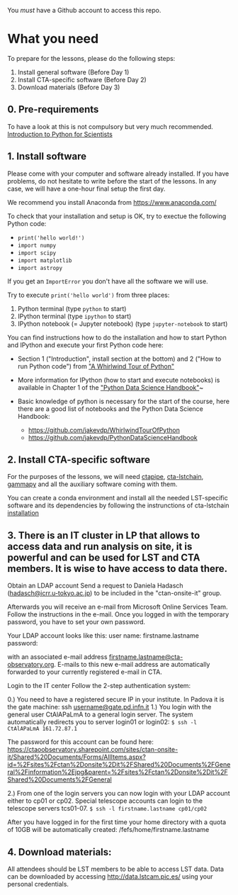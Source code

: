 You *must* have a Github account to access this repo.

# What you need

To prepare for the lessons, please do the following steps:

1. Install general software (Before Day 1)
2. Install CTA-specific software (Before Day 2)
3. Download materials (Before Day 3)

## 0. Pre-requirements
To have a look at this is not compulsory but very much recommended.
[Introduction to Python for Scientists](http://astrofrog.github.io/py4sci/)

## 1. Install software

Please come with your computer and software already installed. If you have problems, do not hesitate to write before the start of the lessons.
In any case, we will have a one-hour final setup the first day.

We recommend you install Anaconda from https://www.anaconda.com/ 

To check that your installation and setup is OK, try to exectue the following Python code:
* `print('hello world!')`
* `import numpy`
* `import scipy`
* `import matplotlib`
* `import astropy`

If you get an `ImportError` you don't have all the software we will use.

Try to execute `print('hello world')` from three places:
1. Python terminal (type `python` to start)
2. IPython terminal (type `ipython` to start)
3. IPython notebook (= Jupyter notebook) (type `jupyter-notebook` to start)

You can find instructions how to do the installation and how to start Python and IPython and execute your first Python code here:

* Section 1 ("Introduction", install section at the bottom) and 2 ("How to run Python code") from ["A Whirlwind Tour of Python"](http://nbviewer.jupyter.org/github/jakevdp/WhirlwindTourOfPython/blob/master/Index.ipynb)
* More information for IPython (how to start and execute notebooks) is available in Chapter 1 of the ["Python Data Science Handbook"](http://nbviewer.jupyter.org/github/jakevdp/PythonDataScienceHandbook/blob/master/notebooks/Index.ipynb)~

* Basic knowledge of python is necessary for the start of the course, here there are a good list of notebooks and the Python Data Science Handbook:
   * https://github.com/jakevdp/WhirlwindTourOfPython
   * https://github.com/jakevdp/PythonDataScienceHandbook

## 2. Install CTA-specific software
For the purposes of the lessons, we will need [ctapipe](https://github.com/cta-observatory/ctapipe), [cta-lstchain](https://github.com/cta-observatory/cta-lstchain), [gammapy](https://github.com/gammapy/gammapy) and all the auxiliary software coming with them.

You can create a conda environment and install all the needed LST-specific software and its dependencies by following the instrunctions of cta-lstchain [installation](https://github.com/cta-observatory/cta-lstchain#as-user)


## 3. There is an IT cluster in LP that allows to access data and run analysis on site, it is powerful and can be used for LST and CTA members. It is wise to have access to data there.
Obtain an LDAP account
Send a request to Daniela Hadasch (hadasch@icrr.u-tokyo.ac.jp) to be included in the "ctan-onsite-it" group. 
 
Afterwards you will receive an e-mail from Microsoft Online Services Team. Follow the instructions in the e-mail. Once you logged in with the temporary password, you have to set your own password. 
 
Your LDAP account looks like this:
user name: firstname.lastname
password: <the password you just set>
 
with an associated e-mail address firstname.lastname@cta-observatory.org. E-mails to this new e-mail address are automatically forwarded to your currently registered e-mail in CTA.
 
Login to the IT center
Follow the 2-step authentication system:
 
0.) You need to have a registered secure IP in your institute. In Padova it is the gate machine: ssh username@gate.pd.infn.it
1.) You login with the general user CtAlAPaLmA to a general login server. The system automatically redirects you to server login01 or login02:
`$ ssh -l CtAlAPaLmA 161.72.87.1`
 
The password for this account can be found here:
https://ctaoobservatory.sharepoint.com/sites/ctan-onsite-it/Shared%20Documents/Forms/AllItems.aspx?id=%2Fsites%2Fctan%2Donsite%2Dit%2FShared%20Documents%2FGeneral%2Finformation%2Ejpg&parent=%2Fsites%2Fctan%2Donsite%2Dit%2FShared%20Documents%2FGeneral
 
2.) From one of the login servers you can now login with your LDAP account either to cp01 or cp02. Special telescope accounts can login to the telescope servers tcs01-07. 
`$ ssh -l firstname.lastname cp01/cp02`
 
After you have logged in for the first time your home directory with a quota of 10GB will be automatically created:
/fefs/home/firstname.lastname

## 4. Download materials:
All attendees should be LST members to be able to access LST data. Data can be downloaded by accessing http://data.lstcam.pic.es/ using your personal credentials.
